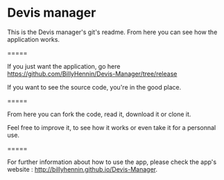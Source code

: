 Devis manager
=====

This is the Devis manager's git's readme. From here you can see how the application works.

=====

If you just want the application, go here https://github.com/BillyHennin/Devis-Manager/tree/release

If you want to see the source code, you're in the good place.

=====

From here you can fork the code, read it, download it or clone it.

Feel free to improve it, to see how it works or even take it for a personnal use.

=====

For further information about how to use the app, please check the app's website : http://billyhennin.github.io/Devis-Manager. 
